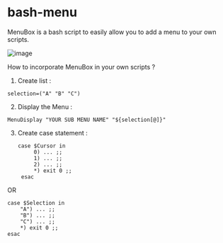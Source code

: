 # bash-menu
MenuBox is a bash script to easily allow you to add a menu to your own scripts.


![image](https://user-images.githubusercontent.com/123583960/219971139-413f419b-b225-41dc-ae38-f08bb99e25ac.png)


How to incorporate MenuBox in your own scripts ?

1. Create list :

``selection=("A" "B" "C")``

2. Display the Menu :

``MenuDisplay "YOUR SUB MENU NAME" "${selection[@]}"``

3. Create case statement :

	   case $Cursor in
			0) ... ;;
			1) ... ;;
			2) ... ;;
			*) exit 0 ;;
		esac

OR

	case $Selection in
		"A") ... ;;
		"B") ... ;;
		"C") ... ;;
		*) exit 0 ;;
	esac
		

